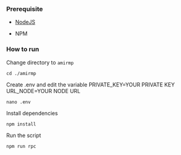 ### Prerequisite

- [NodeJS](https://nodejs.org/en/)

- NPM



### How to run

Change directory to ```amirmp```

```shell
cd ./amirmp
```

Create .env and edit the variable
PRIVATE_KEY=YOUR PRIVATE KEY
URL_NODE=YOUR NODE URL

```shell
nano .env
```

Install dependencies

```shell
npm install
```

Run the script

```
npm run rpc
```
